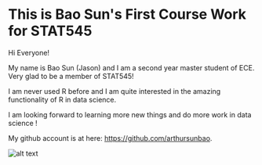 This is Bao Sun's First Course Work for STAT545
=====================

Hi Everyone!

My name is Bao Sun (Jason) and I am a second year master student of ECE. Very glad to be a member of STAT545!

I am never used R before and I am quite interested in the amazing functionality of R in data science.

I am looking forward to learning more new things and do more work in data science !

My github account is at here: <https://github.com/arthursunbao>.

![alt text](https://www.ubc.ca/_assets/img/martha-piper-plaza-1920x700.jpg "A nice picture of UBC")
